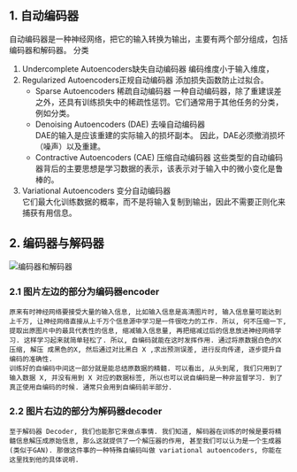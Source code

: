 ## 1. 自动编码器
自动编码器是一种神经网络，把它的输入转换为输出，主要有两个部分组成，包括编码器和解码器。
分类
1. Undercomplete Autoencoders缺失自动编码器   编码维度小于输入维度，
2. Regularized Autoencoders正规自动编码器
添加损失函数防止过拟合。
    + Sparse Autoencoders 稀疏自动编码器
    一种自动编码器，除了重建误差之外，还具有训练损失中的稀疏性惩罚。它们通常用于其他任务的分类，例如分类。
    + Denoising Autoencoders (DAE) 去噪自动编码器  
    DAE的输入是应该重建的实际输入的损坏副本。 因此，DAE必须撤消损坏（噪声）以及重建。
    + Contractive Autoencoders (CAE) 压缩自动编码器
    这些类型的自动编码器背后的主要思想是学习数据的表示，该表示对于输入中的微小变化是鲁棒的。
3. Variational Autoencoders 变分自动编码器  
它们最大化训练数据的概率，而不是将输入复制到输出，因此不需要正则化来捕获有用信息。

## 2. 编码器与解码器
![编码器和解码器](https://morvanzhou.github.io/static/results/ML-intro/auto3.png)
### 2.1 图片左边的部分为编码器encoder
    原来有时神经网络要接受大量的输入信息, 比如输入信息是高清图片时, 输入信息量可能达到上千万, 让神经网络直接从上千万个信息源中学习是一件很吃力的工作. 所以, 何不压缩一下, 提取出原图片中的最具代表性的信息, 缩减输入信息量, 再把缩减过后的信息放进神经网络学习. 这样学习起来就简单轻松了. 所以, 自编码就能在这时发挥作用. 通过将原数据白色的X 压缩, 解压 成黑色的X, 然后通过对比黑白 X ,求出预测误差, 进行反向传递, 逐步提升自编码的准确性. 
    训练好的自编码中间这一部分就是能总结原数据的精髓. 可以看出, 从头到尾, 我们只用到了输入数据 X, 并没有用到 X 对应的数据标签, 所以也可以说自编码是一种非监督学习. 到了真正使用自编码的时候. 通常只会用到自编码前半部分.
### 2.2 图片右边的部分为解码器decoder
    至于解码器 Decoder, 我们也能那它来做点事情. 我们知道, 解码器在训练的时候是要将精髓信息解压成原始信息, 那么这就提供了一个解压器的作用, 甚至我们可以认为是一个生成器 (类似于GAN). 那做这件事的一种特殊自编码叫做 variational autoencoders, 你能在这里找到他的具体说明.
